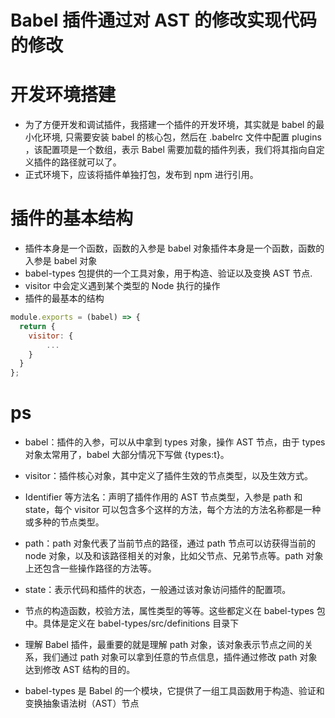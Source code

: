 # Babel 插件通过对 AST 的修改实现代码的修改

# 开发环境搭建

- 为了方便开发和调试插件，我搭建一个插件的开发环境，其实就是 babel 的最小化环境, 只需要安装 babel 的核心包，然后在 .babelrc 文件中配置 plugins ，该配置项是一个数组，表示 Babel 需要加载的插件列表，我们将其指向自定义插件的路径就可以了。
- 正式环境下，应该将插件单独打包，发布到 npm 进行引用。

# 插件的基本结构

- 插件本身是一个函数，函数的入参是 babel 对象插件本身是一个函数，函数的入参是 babel 对象
- babel-types 包提供的一个工具对象，用于构造、验证以及变换 AST 节点.
- visitor 中会定义遇到某个类型的 Node 执行的操作
- 插件的最基本的结构

```javascript
module.exports = (babel) => {
  return {
    visitor: {
        ...
    }
  }
};
```

# ps

- babel：插件的入参，可以从中拿到 types 对象，操作 AST 节点，由于 types 对象太常用了，babel 大部分情况下写做 {types:t}。
- visitor：插件核心对象，其中定义了插件生效的节点类型，以及生效方式。
- Identifier 等方法名：声明了插件作用的 AST 节点类型，入参是 path 和 state，每个 visitor 可以包含多个这样的方法，每个方法的方法名称都是一种或多种的节点类型。
- path：path 对象代表了当前节点的路径，通过 path 节点可以访获得当前的 node 对象，以及和该路径相关的对象，比如父节点、兄弟节点等。path 对象上还包含一些操作路径的方法等。
- state：表示代码和插件的状态，一般通过该对象访问插件的配置项。

- 节点的构造函数，校验方法，属性类型的等等。这些都定义在 babel-types 包中。具体是定义在 babel-types/src/definitions 目录下
- 理解 Babel 插件，最重要的就是理解 path 对象，该对象表示节点之间的关系，我们通过 path 对象可以拿到任意的节点信息，插件通过修改 path 对象达到修改 AST 结构的目的。
- babel-types 是 Babel 的一个模块，它提供了一组工具函数用于构造、验证和变换抽象语法树（AST）节点
